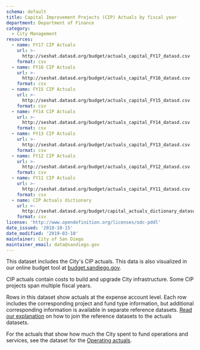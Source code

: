 ```yaml
---
schema: default
title: Capital Improvement Projects (CIP) Actuals by fiscal year
department: Department of Finance
category:
  - City Management
resources:
  - name: FY17 CIP Actuals
    url: >-
      http://seshat.datasd.org/budget/actuals_capital_FY17_datasd.csv
    format: csv
  - name: FY16 CIP Actuals
    url: >-
      http://seshat.datasd.org/budget/actuals_capital_FY16_datasd.csv
    format: csv
  - name: FY15 CIP Actuals
    url: >-
      http://seshat.datasd.org/budget/actuals_capital_FY15_datasd.csv
    format: csv
  - name: FY14 CIP Actuals
    url: >-
      http://seshat.datasd.org/budget/actuals_capital_FY14_datasd.csv
    format: csv
  - name: FY13 CIP Actuals
    url: >-
      http://seshat.datasd.org/budget/actuals_capital_FY13_datasd.csv
    format: csv
  - name: FY12 CIP Actuals
    url: >-
      http://seshat.datasd.org/budget/actuals_capital_FY12_datasd.csv
    format: csv
  - name: FY11 CIP Actuals
    url: >-
      http://seshat.datasd.org/budget/actuals_capital_FY11_datasd.csv
    format: csv
  - name: CIP Actuals dictionary
    url: >-
      http://seshat.datasd.org/budget/capital_actuals_dictionary_datasd.csv
    format: csv
license: 'http://www.opendefinition.org/licenses/odc-pddl'
date_issued: '2018-10-15'
date_modified: '2019-03-10'
maintainer: City of San Diego
maintainer_email: data@sandiego.gov
---
```

This dataset includes the City's CIP actuals. This data is also visualized in our online budget tool at [budget.sandiego.gov](https://budget.sandiego.gov/transparency#/).
<!--more-->

CIP actuals contain costs to build and upgrade City infrastructure. Some CIP projects span multiple fiscal years.

Rows in this dataset show actuals at the expense account level. Each row includes the corresponding project and fund type information, but additional corresponding information is available in separate reference datasets. [Read our explanation](/budget-topic/) on how to join the reference datasets to the actuals datasets.

For the actuals that show how much the City spent to fund operations and services, see the dataset for the [Operating actuals](/datasets/operating-budget/).